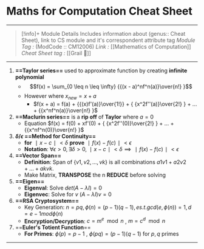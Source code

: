 # Maths for Computation Cheat Sheet
---
> [!info]+ Module Details
> Includes information about (genus:: Cheat Sheet), link to CS module and it's correspondent attribute tag 
> *Module Tag :* (ModCode :: CM12006) 
> *Link :* [[Mathematics of Computation]]
> *Cheat Sheet tag :* [[Grail 🩷]]

---

1. **==Taylor series==** used to approximate function by creating **infinite polynomial** 
    - $$f(x) = \sum_{0 \leq n \leq \infty} {{(x - a)^nf^n(a)}\over{n!} }$$
    - However where $x_{new} = x + a$
        - $f(x + a) = f(a) + {{(x)f'(a)}\over{1!}} + { {x^2f''(a)}\over{2!} } + ... + {{x^nf^n(a)}\over{n!} }$
2. **==Maclurin series==** is a **rip off** of **Taylor** where $a = 0$ 
    - Equation $f(x) = f(0) + xf'(0) + { {x^2f''(0)}\over{2!} } + ... + {{x^nf^n(0)}\over{n!} }$
3. **$\delta/\epsilon$ ==Method for Continuity==**
    - **for** $∣x−c∣<δ$ **prove** $∣f(x)−f(c)∣<ϵ$
    - **Notation**: $∀ϵ>0,∃δ>0,∣x−c∣<δ⟹∣f(x)−f(c)∣<ϵ$
4. **==Vector Span==**
    - **Definition**: Span of $\{v1​,v2​,...,vk​\}$ is all combinations $a1​v1​+a2​v2​+...+ak​vk​$.
    - Make Matrix, **TRANSPOSE** the n **REDUCE** before solving 
5. **==Eigen==**
    - **Eigenval**: Solve $det(A−\lambda I)=0$
    - **Eigenvec**: Solve for $v$ $(A -\lambda I)v=0$
6. **==RSA Cryptosystem==**
    - Key Generation: $n=pq,ϕ(n)=(p−1)(q−1),e s.t. gcd(e,ϕ(n))=1,d=e−1modϕ(n)$
    - **Encryption/Decryption**: $c=m^e\mod n$  ,  $m=c^d\mod n$
7. ==**Euler's Totient Function**==
    - **For Primes**: $ϕ(p)=p−1$ , $ϕ(pq)=(p−1)(q−1)$ for $p,q$ primes

---